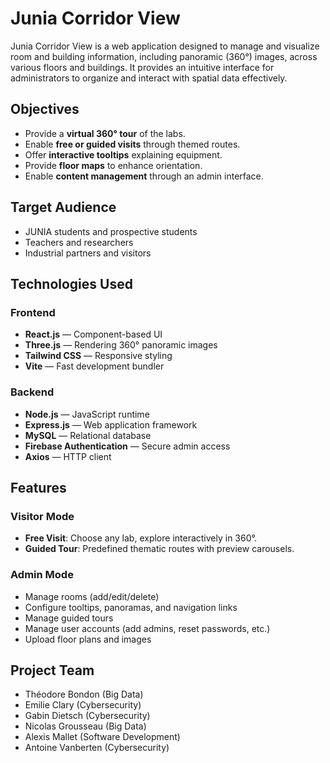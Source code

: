# Junia Corridor View

Junia Corridor View is a web application designed to manage and visualize room and building information, including panoramic (360°) images, across various floors and buildings. It provides an intuitive interface for administrators to organize and interact with spatial data effectively.

## Objectives

- Provide a **virtual 360° tour** of the labs.
- Enable **free or guided visits** through themed routes.
- Offer **interactive tooltips** explaining equipment.
- Provide **floor maps** to enhance orientation.
- Enable **content management** through an admin interface.

## Target Audience

- JUNIA students and prospective students
- Teachers and researchers
- Industrial partners and visitors

## Technologies Used

### Frontend

- **React.js** — Component-based UI
- **Three.js** — Rendering 360° panoramic images
- **Tailwind CSS** — Responsive styling
- **Vite** — Fast development bundler

### Backend

- **Node.js** — JavaScript runtime
- **Express.js** — Web application framework
- **MySQL** — Relational database
- **Firebase Authentication** — Secure admin access
- **Axios** — HTTP client

## Features

### Visitor Mode

- **Free Visit**: Choose any lab, explore interactively in 360°.
- **Guided Tour**: Predefined thematic routes with preview carousels.

### Admin Mode

- Manage rooms (add/edit/delete)
- Configure tooltips, panoramas, and navigation links
- Manage guided tours
- Manage user accounts (add admins, reset passwords, etc.)
- Upload floor plans and images

## Project Team

- Théodore Bondon (Big Data)
- Emilie Clary (Cybersecurity)
- Gabin Dietsch (Cybersecurity)
- Nicolas Grousseau (Big Data)
- Alexis Mallet (Software Development)
- Antoine Vanberten (Cybersecurity)
